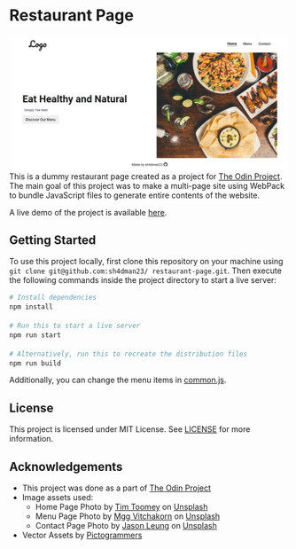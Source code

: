 # Restaurant Page

![Preview](./images/preview.png)
This is a dummy restaurant page created as a project for [The Odin Project](https://www.theodinproject.com/). The
main goal of this project was to make a multi-page site using WebPack to bundle JavaScript files to generate entire
contents of the website.

A live demo of the project is available [here](https://sh4dman23.github.io/restaurant-page).

## Getting Started
To use this project locally, first clone this repository on your machine using `git clone git@github.com:sh4dman23/
restaurant-page.git`. Then execute the following commands inside the project directory to start a live server:
```bash
# Install dependencies
npm install

# Run this to start a live server
npm run start

# Alternatively, run this to recreate the distribution files
npm run build
```
Additionally, you can change the menu items in [common.js](./src/common.js).

## License
This project is licensed under MIT License. See [LICENSE](./LICENSE) for more information.

## Acknowledgements
- This project was done as a part of [The Odin Project](https://www.theodinproject.com)
- Image assets used:
    - Home Page Photo by [Tim Toomey](https://unsplash.com/@covertnine?utm_content=creditCopyText&utm_medium=referral&utm_source=unsplash) on [Unsplash](https://unsplash.com/photos/sliced-bread-on-white-ceramic-plate-STqHLqMne3k?utm_content=creditCopyText&utm_medium=referral&utm_source=unsplash)
    - Menu Page Photo by [Mgg Vitchakorn](https://unsplash.com/@mggbox?utm_content=creditCopyText&utm_medium=referral&utm_source=unsplash) on [Unsplash](https://unsplash.com/photos/roasted-meat-served-on-white-ceramic-plates-DDn9I5V1ubE?utm_content=creditCopyText&utm_medium=referral&utm_source=unsplash)
    - Contact Page Photo by [Jason Leung](https://unsplash.com/@ninjason?utm_content=creditCopyText&utm_medium=referral&utm_source=unsplash) on [Unsplash](https://unsplash.com/photos/photo-of-pub-set-in-room-during-daytime-poI7DelFiVA?utm_content=creditCopyText&utm_medium=referral&utm_source=unsplash)
- Vector Assets by [Pictogrammers](https://pictogrammers.com/)

